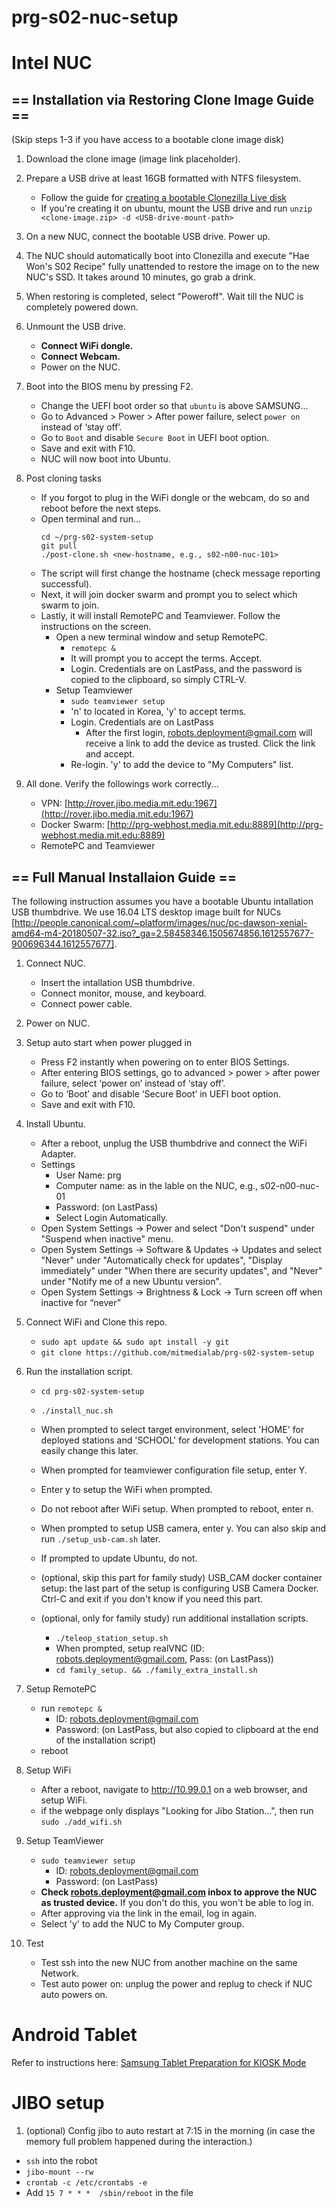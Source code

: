 # prg-s02-nuc-setup

# Intel NUC 

## == Installation via Restoring Clone Image Guide ==

(Skip steps 1-3 if you have access to a bootable clone image disk)
1. Download the clone image (image link placeholder).
2. Prepare a USB drive at least 16GB formatted with NTFS filesystem. 
    - Follow the guide for [creating a bootable Clonezilla Live disk](https://clonezilla.org/clonezilla-live.php) 
    - If you're creating it on ubuntu, mount the USB drive and run
       `unzip <clone-image.zip> -d <USB-drive-mount-path>`
       
3. On a new NUC, connect the bootable USB drive. Power up.
4. The NUC should automatically boot into Clonezilla and execute "Hae Won's S02 Recipe" fully unattended to restore the image on to the new NUC's SSD. It takes around 10 minutes, go grab a drink.
5. When restoring is completed, select "Poweroff". Wait till the NUC is completely powered down.

6. Unmount the USB drive. 
    - **Connect WiFi dongle.**
    - **Connect Webcam.**
    - Power on the NUC.

7. Boot into the BIOS menu by pressing F2.
    - Change the UEFI boot order so that `ubuntu` is above SAMSUNG...
    - Go to Advanced > Power > After power failure, select `power on` instead of ‘stay off’. 
    - Go to `Boot` and disable `Secure Boot` in UEFI boot option.
    - Save and exit with F10.
    - NUC will now boot into Ubuntu.

8. Post cloning tasks
    - If you forgot to plug in the WiFi dongle or the webcam, do so and reboot before the next steps.
    - Open terminal and run...
        ```
        cd ~/prg-s02-system-setup
        git pull
        ./post-clone.sh <new-hostname, e.g., s02-n00-nuc-101>
        ```
    - The script will first change the hostname (check message reporting successful).
    - Next, it will join docker swarm and prompt you to select which swarm to join. 
    - Lastly, it will install RemotePC and Teamviewer. Follow the instructions on the screen.
        - Open a new terminal window and setup RemotePC. 
            - `remotepc &`
            - It will prompt you to accept the terms. Accept.
            - Login. Credentials are on LastPass, and the password is copied to the clipboard, so simply CTRL-V. 
        - Setup Teamviewer
            - `sudo teamviewer setup`
            - 'n' to located in Korea, 'y' to accept terms.
            - Login. Credentials are on LastPass
                - After the first login, robots.deployment@gmail.com will receive a link to add the device as trusted. Click the link and accept.
            - Re-login. 'y' to add the device to "My Computers" list.
     
9. All done. Verify the followings work correctly...
    - VPN: [http://rover.jibo.media.mit.edu:1967](http://rover.jibo.media.mit.edu:1967)
    - Docker Swarm: [http://prg-webhost.media.mit.edu:8889](http://prg-webhost.media.mit.edu:8889)
    - RemotePC and Teamviewer

## == Full Manual Installaion Guide ==

The following instruction assumes you have a bootable Ubuntu intallation USB thumbdrive. We use 16.04 LTS desktop image built for NUCs [http://people.canonical.com/~platform/images/nuc/pc-dawson-xenial-amd64-m4-20180507-32.iso?_ga=2.58458346.1505674856.1612557677-900696344.1612557677].

1. Connect NUC.
    - Insert the intallation USB thumbdrive.
    - Connect monitor, mouse, and keyboard.
    - Connect power cable.

2. Power on NUC.

3. Setup auto start when power plugged in
    - Press F2 instantly when powering on to enter BIOS Settings. 
    - After entering BIOS settings, go to advanced > power > after power failure, select ‘power on’ instead of ‘stay off’. 
    - Go to ‘Boot’ and disable ‘Secure Boot’ in UEFI boot option.
    - Save and exit with F10.

4. Install Ubuntu. 
    - After a reboot, unplug the USB thumbdrive and connect the WiFi Adapter.
    - Settings
      - User Name: prg
      - Computer name:  as in the lable on the NUC, e.g., s02-n00-nuc-01
      - Password: (on LastPass)
      - Select Login Automatically.
    - Open System Settings -> Power and select "Don't suspend" under "Suspend when inactive" menu.
    - Open System Settings -> Software & Updates -> Updates and select "Never" under "Automatically check for updates", "Display immediately" under "When there are security updates", and "Never" under "Notify  me of a new Ubuntu version".
    - Open System Settings -> Brightness & Lock -> Turn screen off when inactive for “never”
 
5. Connect WiFi and Clone this repo.
    - `sudo apt update && sudo apt install -y git`
    - `git clone https://github.com/mitmedialab/prg-s02-system-setup`

6. Run the installation script.
    - `cd prg-s02-system-setup`
    - `./install_nuc.sh`
    - When prompted to select target environment, select 'HOME' for deployed stations and 'SCHOOL' for development stations. You can easily change this later.
    - When prompted for teamviewer configuration file setup, enter Y.
    - Enter y to setup the WiFi when prompted.
    - Do not reboot after WiFi setup. When prompted to reboot, enter n.
    - When prompted to setup USB camera, enter y. You can also skip and run `./setup_usb-cam.sh` later.

    - If prompted to update Ubuntu, do not.
    
    - (optional, skip this part for family study) USB_CAM docker container setup: the last part of the setup is configuring USB Camera Docker. Ctrl-C and exit if you don't know if you need this part.
    - (optional, only for family study) run additional installation scripts. 
        - `./teleop_station_setup.sh`
        - When prompted, setup realVNC (ID: robots.deployment@gmail.com, Pass: (on LastPass))
        - `cd family_setup. && ./family_extra_install.sh`

7. Setup RemotePC
    - run `remotepc &`
      - ID: robots.deployment@gmail.com
      - Password: (on LastPass, but also copied to clipboard at the end of the installation script)
    - reboot

8. Setup WiFi
    - After a reboot, navigate to http://10.99.0.1 on a web browser, and setup WiFi.
    * if the webpage only displays "Looking for Jibo Station...", then run `sudo ./add_wifi.sh`
      
9. Setup TeamViewer
    - `sudo teamviewer setup`
      - ID: robots.deployment@gmail.com
      - Password: (on LastPass)
    - **Check robots.deployment@gmail.com inbox to approve the NUC as trusted device.** If you don't do this, you won't be able to log in.
    - After approving via the link in the email, log in again.
    - Select 'y' to add the NUC to My Computer group.

10. Test
    - Test ssh into the new NUC from another machine on the same Network.
    - Test auto power on: unplug the power and replug to check if NUC auto powers on.


# Android Tablet

Refer to instructions here: [Samsung Tablet Preparation for KIOSK Mode](https://docs.google.com/document/d/1vAnE7qftmBP1pUEdUvw82mWBJK-IcUrL_qMNzCivffE/edit?usp=sharing)


# JIBO setup

1. (optional) Config jibo to auto restart at 7:15 in the morning (in case the memory full problem happened during the interaction.)
- `ssh` into the robot
- `jibo-mount --rw`
- `crontab -c /etc/crontabs -e`
- Add `15 7 * * *  /sbin/reboot` in the file
